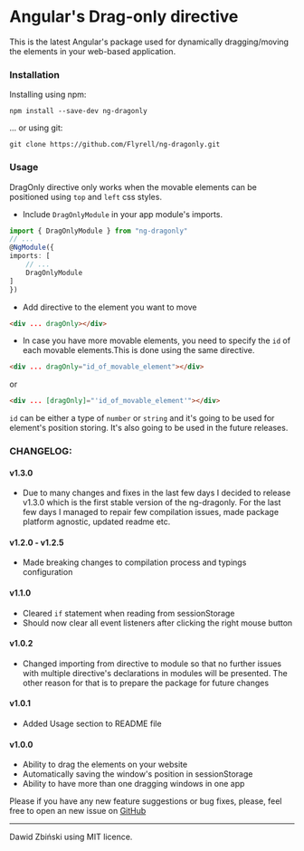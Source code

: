 # Angular's Drag-only directive
This is the latest Angular's package used for dynamically dragging/moving the 
elements in your web-based application.

### Installation

Installing using npm:

```
npm install --save-dev ng-dragonly
```

... or using git:

```
git clone https://github.com/Flyrell/ng-dragonly.git
```

### Usage
DragOnly directive only works when the movable elements can be positioned using `top` and `left` css styles.
- Include `DragOnlyModule` in your app module's imports.
```typescript
import { DragOnlyModule } from "ng-dragonly"
// ...
@NgModule({
imports: [
    // ...
    DragOnlyModule
]
})
```

- Add directive to the element you want to move
```html
<div ... dragOnly></div>
```

- In case you have more movable elements, you need to specify the `id` 
of each movable elements.This is done using the same directive.
```html
<div ... dragOnly="id_of_movable_element"></div>
```
or
```html
<div ... [dragOnly]="'id_of_movable_element'"></div>
```

`id` can be either a type of `number` or `string` and it's going to be used
for element's position storing. It's also going to be used in the future releases.


### CHANGELOG:
#### v1.3.0
- Due to many changes and fixes in the last few days I decided to release v1.3.0
which is the first stable version of the ng-dragonly. For the last few days
I managed to repair few compilation issues, made package platform agnostic, 
updated readme etc.
#### v1.2.0 - v1.2.5
- Made breaking changes to compilation process and typings configuration
#### v1.1.0
- Cleared `if` statement when reading from sessionStorage
- Should now clear all event listeners after clicking the right mouse button
#### v1.0.2
- Changed importing from directive to module so that no further issues with 
multiple directive's declarations in modules will be presented. The other reason
for that is to prepare the package for future changes
#### v1.0.1
- Added Usage section to README file
#### v1.0.0
- Ability to drag the elements on your website
- Automatically saving the window's position in sessionStorage
- Ability to have more than one dragging windows in one app


Please if you have any new feature suggestions or bug fixes, please, 
feel free to open an new issue on [GitHub](https://github.com/Flyrell/ng-dragonly)

------

Dawid Zbiński using MIT licence.
